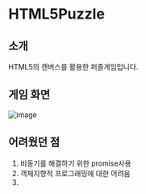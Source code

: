 # HTML5Puzzle
## 소개
HTML5의 캔버스를 활용한 퍼즐게임입니다.
## 게임 화면
![image](https://github.com/gyudong0908/HTML5Puzzle/assets/121427661/a91f0b5e-0b98-425f-a7b6-bdba5520d46a)
## 어려웠던 점
1. 비동기를 해결하기 위한 promise사용
2. 객체지향적 프로그래밍에 대한 어려움
3. 
